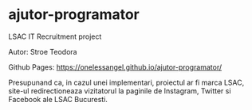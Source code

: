 # ajutor-programator
LSAC IT Recruitment project

Autor: Stroe Teodora

Github Pages: https://onelessangel.github.io/ajutor-programator/

Presupunand ca, in cazul unei implementari, proiectul ar fi marca LSAC, site-ul redirectioneaza vizitatorul la paginile de Instagram, Twitter si Facebook ale LSAC Bucuresti.
